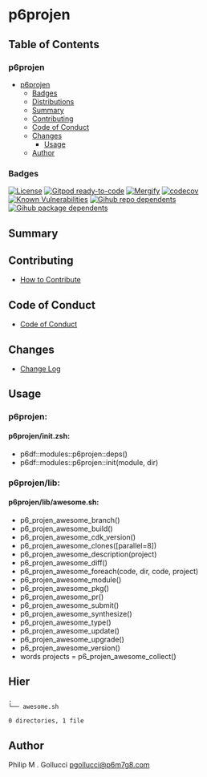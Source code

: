 # p6projen

## Table of Contents


### p6projen
- [p6projen](#p6projen)
  - [Badges](#badges)
  - [Distributions](#distributions)
  - [Summary](#summary)
  - [Contributing](#contributing)
  - [Code of Conduct](#code-of-conduct)
  - [Changes](#changes)
    - [Usage](#usage)
  - [Author](#author)

### Badges

[![License](https://img.shields.io/badge/License-Apache%202.0-yellowgreen.svg)](https://opensource.org/licenses/Apache-2.0)
[![Gitpod ready-to-code](https://img.shields.io/badge/Gitpod-ready--to--code-blue?logo=gitpod)](https://gitpod.io/#https://github.com/p6m7g8/p6projen)
[![Mergify](https://img.shields.io/endpoint.svg?url=https://gh.mergify.io/badges/p6m7g8/p6projen/&style=flat)](https://mergify.io)
[![codecov](https://codecov.io/gh/p6m7g8/p6projen/branch/master/graph/badge.svg?token=14Yj1fZbew)](https://codecov.io/gh/p6m7g8/p6projen)
[![Known Vulnerabilities](https://snyk.io/test/github/p6m7g8/p6projen/badge.svg?targetFile=package.json)](https://snyk.io/test/github/p6m7g8/p6projen?targetFile=package.json)
[![Gihub repo dependents](https://badgen.net/github/dependents-repo/p6m7g8/p6projen)](https://github.com/p6m7g8/p6projen/network/dependents?dependent_type=REPOSITORY)
[![Gihub package dependents](https://badgen.net/github/dependents-pkg/p6m7g8/p6projen)](https://github.com/p6m7g8/p6projen/network/dependents?dependent_type=PACKAGE)

## Summary

## Contributing

- [How to Contribute](CONTRIBUTING.md)

## Code of Conduct

- [Code of Conduct](https://github.com/p6m7g8/.github/blob/master/CODE_OF_CONDUCT.md)

## Changes

- [Change Log](CHANGELOG.md)

## Usage

### p6projen:

#### p6projen/init.zsh:

- p6df::modules::p6projen::deps()
- p6df::modules::p6projen::init(module, dir)


### p6projen/lib:

#### p6projen/lib/awesome.sh:

- p6_projen_awesome_branch()
- p6_projen_awesome_build()
- p6_projen_awesome_cdk_version()
- p6_projen_awesome_clones([parallel=8])
- p6_projen_awesome_description(project)
- p6_projen_awesome_diff()
- p6_projen_awesome_foreach(code, dir, code, project)
- p6_projen_awesome_module()
- p6_projen_awesome_pkg()
- p6_projen_awesome_pr()
- p6_projen_awesome_submit()
- p6_projen_awesome_synthesize()
- p6_projen_awesome_type()
- p6_projen_awesome_update()
- p6_projen_awesome_upgrade()
- p6_projen_awesome_version()
- words projects = p6_projen_awesome_collect()



## Hier
```text
.
└── awesome.sh

0 directories, 1 file
```
## Author

Philip M . Gollucci <pgollucci@p6m7g8.com>
